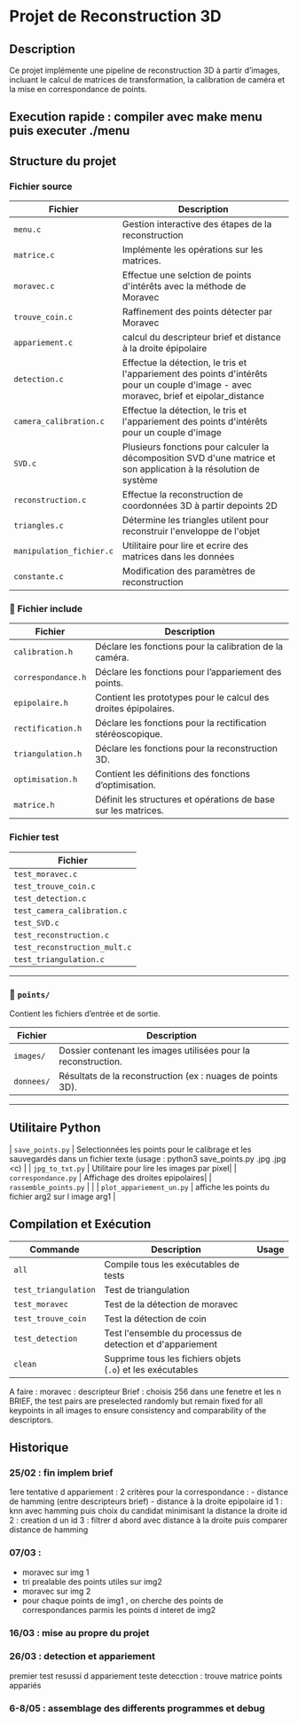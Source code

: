 # Projet de Reconstruction 3D

## Description
Ce projet implémente une pipeline de reconstruction 3D à partir d’images, incluant le calcul de matrices de transformation, la calibration de caméra et la mise en correspondance de points.

Execution rapide : compiler avec make menu puis executer ./menu
---

## Structure du projet

### Fichier source

| Fichier | Description |
|---------|------------|
| `menu.c` | Gestion interactive des étapes de la reconstruction |
| `matrice.c` | Implémente les opérations sur les matrices. |
| `moravec.c` | Effectue une selction de points d'intérêts avec la méthode de Moravec|
| `trouve_coin.c` | Raffinement des points détecter par Moravec|
| `appariement.c` | calcul du descripteur brief et distance à la droite épipolaire|
| `detection.c` | Effectue la détection, le tris et l'appariement des points d'intérêts pour un couple d'image - avec moravec, brief et eipolar_distance|
| `camera_calibration.c` | Effectue la détection, le tris et l'appariement des points d'intérêts pour un couple d'image |
| `SVD.c` | Plusieurs fonctions pour calculer la décomposition SVD d'une matrice et son application à la résolution de système|
| `reconstruction.c` | Effectue la reconstruction de coordonnées 3D à partir depoints 2D|
| `triangles.c` | Détermine les triangles utilent pour reconstruir l'enveloppe de l'objet|
| `manipulation_fichier.c` | Utilitaire pour lire et ecrire des matrices dans les données|
| `constante.c` |Modification des paramètres de reconstruction|

### 📂 Fichier include

| Fichier | Description |
|---------|------------|
| `calibration.h` | Déclare les fonctions pour la calibration de la caméra. |
| `correspondance.h` | Déclare les fonctions pour l’appariement des points. |
| `epipolaire.h` | Contient les prototypes pour le calcul des droites épipolaires. |
| `rectification.h` | Déclare les fonctions pour la rectification stéréoscopique. |
| `triangulation.h` | Déclare les fonctions pour la reconstruction 3D. |
| `optimisation.h` | Contient les définitions des fonctions d’optimisation. |
| `matrice.h` | Définit les structures et opérations de base sur les matrices. |

### Fichier test

| Fichier |
|---------|
| `test_moravec.c` |  
| `test_trouve_coin.c` | 
| `test_detection.c` |  
| `test_camera_calibration.c` | 
| `test_SVD.c` | 
| `test_reconstruction.c` |
| `test_reconstruction_mult.c` |
| `test_triangulation.c` |
---

### 📂 `points/`
Contient les fichiers d’entrée et de sortie.

| Fichier | Description |
|---------|------------|
| `images/` | Dossier contenant les images utilisées pour la reconstruction. |
| `donnees/` | Résultats de la reconstruction (ex : nuages de points 3D). |

---
## Utilitaire Python 
| `save_points.py` | Selectionnées les points pour le calibrage et les sauvegardés dans un fichier texte (usage : python3 save_points.py <img1>.jpg <img2>.jpg <c) |
| `jpg_to_txt.py` | Utilitaire pour lire les images par pixel|
| `correspondance.py` | Affichage des droites epipolaires|
| `rassemble_points.py` | |
| `plot_appariement_un.py` | affiche les points du fichier arg2 sur l image arg1 |


## Compilation et Exécution

| Commande               | Description | Usage|
|------------------------|-------------|---------|
| `all`                 | Compile tous les exécutables de tests||
| `test_triangulation`  | Test de triangulation||
| `test_moravec`        | Test de la détection de moravec||
| `test_trouve_coin`    | Test la détection de coin ||
| `test_detection`    | Test l'ensemble du processus de detection et d'appariement ||
| `clean`              | Supprime tous les fichiers objets (`.o`) et les exécutables ||



A faire  : 
moravec :  descripteur Brief : 
choisis 256 dans une fenetre et les 
n BRIEF, the test pairs are preselected randomly but remain fixed for all keypoints in all images to ensure consistency and comparability of the descriptors.

## Historique 

### 25/02 : fin implem brief
1ere tentative d appariement : 
 2 critères pour la correspondance : 
    - distance de hamming (entre descripteurs brief)
    - distance à la droite epipolaire
    id 1 : knn avec hamming puis choix du candidat minimisant la distance  la droite
    id 2 : creation d un 
    id 3 : filtrer d abord avec distance à la droite puis comparer distance de hamming


### 07/03 : 
 - moravec sur img 1
 - tri prealable des points  utiles sur img2
 - moravec  sur img 2
 - pour chaque points de img1 , on cherche des points de correspondances parmis les points d interet de img2

### 16/03 : mise au propre du projet

### 26/03 : detection et appariement 
premier test resussi d appariement
teste detecction :  trouve matrice points appariés

### 6-8/05 : assemblage des differents programmes et debug